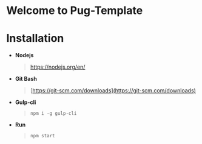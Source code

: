 # Welcome to Pug-Template

# Installation

- **Nodejs**
	> https://nodejs.org/en/
	
- **Git Bash**
	> [https://git-scm.com/downloads](https://git-scm.com/downloads)
- **Gulp-cli**
	> `npm i -g gulp-cli`
	
- **Run**
	> `npm start`